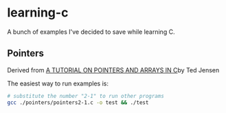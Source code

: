 # learning-c

A bunch of examples I've decided to save while learning C.

## Pointers

Derived from [A TUTORIAL ON POINTERS AND ARRAYS IN C](https://pdos.csail.mit.edu/6.828/2012/readings/pointers.pdf)by Ted Jensen

The easiest way to run examples is:

```bash
# substitute the number "2-1" to run other programs
gcc ./pointers/pointers2-1.c -o test && ./test
```